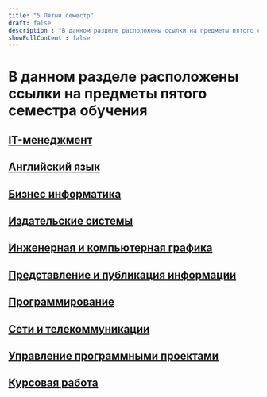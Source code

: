 ```yaml
---
title: "5 Пятый семестр"
draft: false
description : "В данном разделе расположены ссылки на предметы пятого семестра обучения"
showFullContent : false
---
```

# В данном разделе расположены ссылки на предметы пятого семестра обучения

## **[IT-менеджмент](https://github.com/EgorChalapko/Port-Filling/tree/main/semester5/IT-%D0%BC%D0%B5%D0%BD%D0%B5%D0%B4%D0%B6%D0%BC%D0%B5%D0%BD%D1%82)**

## **[Английский язык](https://github.com/EgorChalapko/Port-Filling/tree/main/semester5/%D0%90%D0%BD%D0%B3%D0%BB%D0%B8%D0%B9%D1%81%D0%BA%D0%B8%D0%B9%20%D1%8F%D0%B7%D1%8B%D0%BA)**

## **[Бизнес информатика](https://github.com/EgorChalapko/Port-Filling/tree/main/semester5/%D0%91%D0%B8%D0%B7%D0%BD%D0%B5%D1%81%20%D0%B8%D0%BD%D1%84%D0%BE%D1%80%D0%BC%D0%B0%D1%82%D0%B8%D0%BA%D0%B0)**

## **[Издательские системы](https://github.com/EgorChalapko/Port-Filling/tree/main/semester5/%D0%98%D0%B7%D0%B4%D0%B0%D1%82%D0%B5%D0%BB%D1%8C%D1%81%D0%BA%D0%B8%D0%B5%20%D1%81%D0%B8%D1%81%D1%82%D0%B5%D0%BC%D1%8B)**

## **[Инженерная и компьютерная графика](https://github.com/EgorChalapko/Port-Filling/tree/main/semester5/%D0%98%D0%BD%D0%B6%D0%B5%D0%BD%D0%B5%D1%80%D0%BD%D0%B0%D1%8F%20%D0%B8%20%D0%BA%D0%BE%D0%BC%D0%BF%D1%8C%D1%8E%D1%82%D0%B5%D1%80%D0%BD%D0%B0%D1%8F%20%D0%B3%D1%80%D0%B0%D1%84%D0%B8%D0%BA%D0%B0)**

## **[Представление и публикация информации](https://github.com/EgorChalapko/Port-Filling/tree/main/semester5/%D0%9F%D1%80%D0%B5%D0%B4%D1%81%D1%82%D0%B0%D0%B2%D0%BB%D0%B5%D0%BD%D0%B8%D0%B5%20%D0%B8%20%D0%BF%D1%83%D0%B1%D0%BB%D0%B8%D0%BA%D0%B0%D1%86%D0%B8%D1%8F%20%D0%B8%D0%BD%D1%84%D0%BE%D1%80%D0%BC%D0%B0%D1%86%D0%B8%D0%B8)**

## **[Программирование](https://egorchalapko.github.io/Programming_Portfolio/5-sem/)**

## **[Сети и телекоммуникации](https://github.com/EgorChalapko/Port-Filling/tree/main/semester5/%D0%A1%D0%B5%D1%82%D0%B8%20%D0%B8%20%D1%82%D0%B5%D0%BB%D0%B5%D0%BA%D0%BE%D0%BC%D0%BC%D1%83%D0%BD%D0%B8%D0%BA%D0%B0%D1%86%D0%B8%D0%B8)**

## **[Управление программными проектами](https://github.com/EgorChalapko/Port-Filling/tree/main/semester5/%D0%A3%D0%BF%D1%80%D0%B0%D0%B2%D0%BB%D0%B5%D0%BD%D0%B8%D0%B5%20%D0%BF%D1%80%D0%BE%D0%B3%D1%80%D0%B0%D0%BC%D0%BC%D0%BD%D1%8B%D0%BC%D0%B8%20%D0%BF%D1%80%D0%BE%D0%B5%D0%BA%D1%82%D0%B0%D0%BC%D0%B8)**

## **[Курсовая работа](https://github.com/EgorChalapko/Port-Filling/blob/main/semester5/%D0%9A%D1%83%D1%80%D1%81%D0%BE%D0%B2%D0%B0%D1%8F%20%D1%80%D0%B0%D0%B1%D0%BE%D1%82%D0%B0.%20%D0%A3%D0%9F%D0%9F.%20%D0%A7%D0%B0%D0%BB%D0%B0%D0%BF%D0%BA%D0%BE%20%D0%95.%20%D0%92..pdf)**
